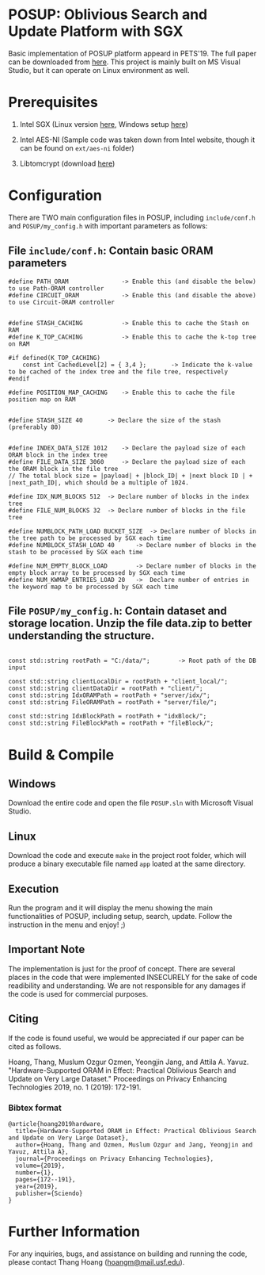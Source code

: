 # POSUP: Oblivious Search and Update Platform with SGX

Basic implementation of POSUP platform appeard in PETS'19. The full paper can be downloaded from [here](https://www.degruyter.com/downloadpdf/j/popets.2019.2019.issue-1/popets-2019-0010/popets-2019-0010.pdf). This project is mainly built on MS Visual Studio, but it can operate on Linux environment as well. 


# Prerequisites
1. Intel SGX (Linux version [here](https://github.com/intel/linux-sgx), Windows setup [here](https://downloadcenter.intel.com/download/28972/Intel-Software-Guard-Extensions-Intel-SGX-Driver-for-Windows-))

2. Intel AES-NI (Sample code was taken down from Intel website, though it can be found on ``ext/aes-ni`` folder)

3. Libtomcrypt (download [here](https://github.com/libtom/libtomcrypt))

# Configuration
There are TWO main configuration files in POSUP, including ``include/conf.h`` and ``POSUP/my_config.h`` with important parameters as follows:

## File ``include/conf.h``: Contain basic ORAM parameters

```
#define PATH_ORAM               -> Enable this (and disable the below) to use Path-ORAM controller
#define CIRCUIT_ORAM            -> Enable this (and disable the above) to use Circuit-ORAM controller


#define STASH_CACHING           -> Enable this to cache the Stash on RAM
#define K_TOP_CACHING           -> Enable this to cache the k-top tree on RAM

#if defined(K_TOP_CACHING)
	const int CachedLevel[2] = { 3,4 };       -> Indicate the k-value to be cached of the index tree and the file tree, respectively 
#endif

#define POSITION_MAP_CACHING    -> Enable this to cache the file position map on RAM


#define STASH_SIZE 40		-> Declare the size of the stash (preferably 80)


#define INDEX_DATA_SIZE 1012 	-> Declare the payload size of each ORAM block in the index tree
#define FILE_DATA_SIZE 3060 	-> Declare the payload size of each the ORAM block in the file tree
// The total block size = |payload| + |block_ID| + |next block ID | + |next_path_ID|, which should be a multiple of 1024.

#define IDX_NUM_BLOCKS 512 	-> Declare number of blocks in the index tree
#define FILE_NUM_BLOCKS 32 	-> Declare number of blocks in the file tree

#define NUMBLOCK_PATH_LOAD BUCKET_SIZE	-> Declare number of blocks in the tree path to be processed by SGX each time
#define NUMBLOCK_STASH_LOAD 40		-> Declare number of blocks in the stash to be processed by SGX each time

#define NUM_EMPTY_BLOCK_LOAD 		-> Declare number of blocks in the empty block array to be processed by SGX each time
#define NUM_KWMAP_ENTRIES_LOAD 20	->  Declare number of entries in the keyword map to be processed by SGX each time

```


## File ``POSUP/my_config.h``: Contain dataset and storage location. Unzip the file data.zip to better understanding the structure.

```

const std::string rootPath = "C:/data/";		-> Root path of the DB input

const std::string clientLocalDir = rootPath + "client_local/";
const std::string clientDataDir = rootPath + "client/";
const std::string IdxORAMPath = rootPath + "server/idx/";
const std::string FileORAMPath = rootPath + "server/file/";

const std::string IdxBlockPath = rootPath + "idxBlock/";
const std::string FileBlockPath = rootPath + "fileBlock/";

```



# Build & Compile

## Windows
Download the entire code and open the file ``POSUP.sln`` with Microsoft Visual Studio.

## Linux

Download the code and execute ``make`` in the project root folder, which will produce a binary executable file named ``app`` loated at the same directory.

## Execution

Run the program and it will display the menu showing the main functionalities of POSUP, including setup, search, update. Follow the instruction in the menu and enjoy! ;)


## Important Note 
The implementation is just for the proof of concept. There are several places in the code that were implemented INSECURELY for the sake of code readibility and understanding. We are not responsible for any damages if the code is used for commercial purposes.

## Citing

If the code is found useful, we would be appreciated if our paper can be cited as follows.

Hoang, Thang, Muslum Ozgur Ozmen, Yeongjin Jang, and Attila A. Yavuz. "Hardware-Supported ORAM in Effect: Practical Oblivious Search and Update on Very Large Dataset." Proceedings on Privacy Enhancing Technologies 2019, no. 1 (2019): 172-191.

### Bibtex format
```
@article{hoang2019hardware,
  title={Hardware-Supported ORAM in Effect: Practical Oblivious Search and Update on Very Large Dataset},
  author={Hoang, Thang and Ozmen, Muslum Ozgur and Jang, Yeongjin and Yavuz, Attila A},
  journal={Proceedings on Privacy Enhancing Technologies},
  volume={2019},
  number={1},
  pages={172--191},
  year={2019},
  publisher={Sciendo}
}
```

# Further Information
For any inquiries, bugs, and assistance on building and running the code, please contact Thang Hoang (hoangm@mail.usf.edu).

